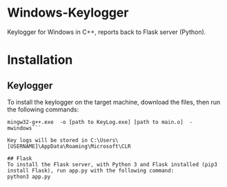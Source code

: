 # Windows-Keylogger
Keylogger for Windows in C++, reports back to Flask server (Python).

# Installation
## Keylogger
To install the keylogger on the target machine, download the files, then run the following commands:

```mingw32-g++.exe -Wall -fexceptions -g -std=c++11 -mwindows  -c "[path to main.cpp]" -o [path to main.o]
mingw32-g++.exe  -o [path to KeyLog.exe] [path to main.o]  -mwindows```

Key logs will be stored in C:\Users\[USERNAME]\AppData\Roaming\Microsoft\CLR

## Flask
To install the Flask server, with Python 3 and Flask installed (pip3 install Flask), run app.py with the following command:
python3 app.py
